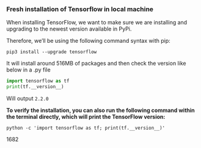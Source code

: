 ### Fresh installation of Tensorflow in local machine

When installing TensorFlow, we want to make sure we are installing and upgrading to the newest version available in PyPi.

Therefore, we’ll be using the following command syntax with pip:

`pip3 install --upgrade tensorflow`

It will install around 516MB of packages and then check the version like below in a .py file

```py
import tensorflow as tf
print(tf.__version__)
```

Will output `2.2.0`

**To verify the installation, you can also run the following command within the terminal directly, which will print the TensorFlow version:**

`python -c 'import tensorflow as tf; print(tf.__version__)'`

1682
